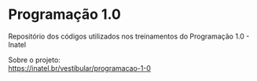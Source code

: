# Programação 1.0
Repositório dos códigos utilizados nos treinamentos do Programação 1.0 - Inatel

Sobre o projeto:<br>
https://inatel.br/vestibular/programacao-1-0
